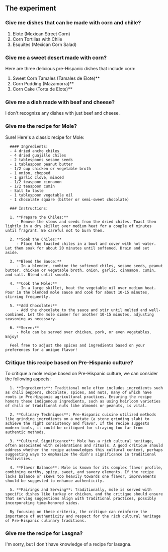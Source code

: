 ## The experiment

### Give me dishes that can be made with corn and chille?
   1. Elote (Mexican Street Corn)
   2. Corn Tortillas with Chile
   3. Esquites (Mexican Corn Salad)

### Give me a sweet desert made with corn?
   Here are three delicious pre-Hispanic dishes that include corn:
   1. Sweet Corn Tamales (Tamales de Elote)**
   2. Corn Pudding (Mazamorra)**
   3. Corn Cake (Torta de Elote)**

### Give me a dish made with beaf and cheese?
   I don't recognize any dishes with just beef and cheese.

### Give me the recipe for Mole?
   Sure! Here's a classic recipe for Mole:

      #### Ingredients:
      - 4 dried ancho chiles
      - 4 dried guajillo chiles
      - 2 tablespoons sesame seeds
      - 1 tablespoon peanut butter
      - 1/2 cup chicken or vegetable broth
      - 1 onion, chopped
      - 1 garlic clove, minced
      - 1/2 teaspoon cinnamon
      - 1/2 teaspoon cumin
      - Salt to taste
      - 1 tablespoon vegetable oil
      - 1 chocolate square (bitter or semi-sweet chocolate)

      ### Instructions:

      1. **Prepare the Chiles:**
         - Remove the stems and seeds from the dried chiles. Toast them lightly in a dry skillet over medium heat for a couple of minutes until fragrant. Be careful not to burn them.

      2. **Soak the Chiles:**
         - Place the toasted chiles in a bowl and cover with hot water. Let them soak for about 20 minutes until softened. Drain and set aside.

      3. **Blend the Sauce:**
         - In a blender, combine the softened chiles, sesame seeds, peanut butter, chicken or vegetable broth, onion, garlic, cinnamon, cumin, and salt. Blend until smooth.

      4. **Cook the Mole:**
         - In a large skillet, heat the vegetable oil over medium heat. Pour in the blended mole sauce and cook for about 10-15 minutes, stirring frequently. 

      5. **Add Chocolate:**
         - Add the chocolate to the sauce and stir until melted and well-combined. Let the mole simmer for another 10-15 minutes, adjusting seasoning as necessary.

      6. **Serve:**
         - Mole can be served over chicken, pork, or even vegetables. Enjoy!

      Feel free to adjust the spices and ingredients based on your preferences for a unique flavor!

### Critique this recipe based on Pre-Hispanic culture?
   To critique a mole recipe based on Pre-Hispanic culture, we can consider the following aspects:

      1. **Ingredients**: Traditional mole often includes ingredients such as chili peppers, chocolate, spices, and nuts, many of which have roots in Pre-Hispanic agricultural practices. Ensuring the recipe honors these indigenous ingredients, such as using heirloom varieties of chili or traditional nuts like almonds or peanuts, is vital.

      2. **Culinary Techniques**: Pre-Hispanic cuisine utilized methods like grinding ingredients on a metate (a stone grinding slab) to achieve the right consistency and flavor. If the recipe suggests modern tools, it could be critiqued for straying too far from authentic methods.

      3. **Cultural Significance**: Mole has a rich cultural heritage, often associated with celebrations and rituals. A good critique should address whether the recipe acknowledges this cultural context, perhaps suggesting ways to emphasize the dish's significance in traditional festivities.

      4. **Flavor Balance**: Mole is known for its complex flavor profile, combining earthy, spicy, sweet, and savory elements. If the recipe lacks balance or skews too heavily towards one flavor, improvements should be suggested to enhance authenticity.

      5. **Pairings and Serving**: Traditionally, mole is served with specific dishes like turkey or chicken, and the critique should ensure that serving suggestions align with traditional practices, possibly incorporating time-honored sides.

      By focusing on these criteria, the critique can reinforce the importance of authenticity and respect for the rich cultural heritage of Pre-Hispanic culinary traditions.

### Give me the recipe for Lasgna?
   I'm sorry, but I don't have knowledge of a recipe for lasagna.